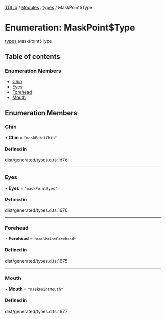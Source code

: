 [TDLib](../README.md) / [Modules](../modules.md) / [types](../modules/types.md) / MaskPoint$Type

# Enumeration: MaskPoint$Type

[types](../modules/types.md).MaskPoint$Type

## Table of contents

### Enumeration Members

- [Chin](types.MaskPoint_Type.md#chin)
- [Eyes](types.MaskPoint_Type.md#eyes)
- [Forehead](types.MaskPoint_Type.md#forehead)
- [Mouth](types.MaskPoint_Type.md#mouth)

## Enumeration Members

### Chin

• **Chin** = ``"maskPointChin"``

#### Defined in

dist/generated/types.d.ts:1678

___

### Eyes

• **Eyes** = ``"maskPointEyes"``

#### Defined in

dist/generated/types.d.ts:1676

___

### Forehead

• **Forehead** = ``"maskPointForehead"``

#### Defined in

dist/generated/types.d.ts:1675

___

### Mouth

• **Mouth** = ``"maskPointMouth"``

#### Defined in

dist/generated/types.d.ts:1677
